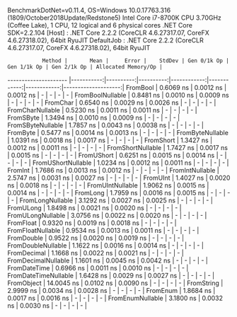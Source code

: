 
BenchmarkDotNet=v0.11.4, OS=Windows 10.0.17763.316 (1809/October2018Update/Redstone5)
Intel Core i7-8700K CPU 3.70GHz (Coffee Lake), 1 CPU, 12 logical and 6 physical cores
.NET Core SDK=2.2.104
  [Host]     : .NET Core 2.2.2 (CoreCLR 4.6.27317.07, CoreFX 4.6.27318.02), 64bit RyuJIT
  DefaultJob : .NET Core 2.2.2 (CoreCLR 4.6.27317.07, CoreFX 4.6.27318.02), 64bit RyuJIT


               Method |       Mean |     Error |    StdDev | Gen 0/1k Op | Gen 1/1k Op | Gen 2/1k Op | Allocated Memory/Op |
--------------------- |-----------:|----------:|----------:|------------:|------------:|------------:|--------------------:|
             FromBool |  0.6069 ns | 0.0012 ns | 0.0012 ns |           - |           - |           - |                   - |
     FromBoolNullable |  0.8481 ns | 0.0010 ns | 0.0009 ns |           - |           - |           - |                   - |
             FromChar |  0.6540 ns | 0.0029 ns | 0.0026 ns |           - |           - |           - |                   - |
     FromCharNullable |  0.5230 ns | 0.0011 ns | 0.0011 ns |           - |           - |           - |                   - |
            FromSByte |  1.3494 ns | 0.0010 ns | 0.0009 ns |           - |           - |           - |                   - |
    FromSByteNullable |  1.7857 ns | 0.0043 ns | 0.0038 ns |           - |           - |           - |                   - |
             FromByte |  0.5477 ns | 0.0014 ns | 0.0013 ns |           - |           - |           - |                   - |
     FromByteNullable |  1.0391 ns | 0.0018 ns | 0.0017 ns |           - |           - |           - |                   - |
            FromShort |  1.3427 ns | 0.0012 ns | 0.0011 ns |           - |           - |           - |                   - |
    FromShortNullable |  1.7427 ns | 0.0017 ns | 0.0015 ns |           - |           - |           - |                   - |
           FromUShort |  0.6251 ns | 0.0015 ns | 0.0014 ns |           - |           - |           - |                   - |
   FromUShortNullable |  1.0234 ns | 0.0012 ns | 0.0011 ns |           - |           - |           - |                   - |
              FromInt |  1.7686 ns | 0.0013 ns | 0.0012 ns |           - |           - |           - |                   - |
      FromIntNullable |  2.5747 ns | 0.0031 ns | 0.0027 ns |           - |           - |           - |                   - |
             FromUInt |  1.4027 ns | 0.0020 ns | 0.0018 ns |           - |           - |           - |                   - |
     FromUIntNullable |  1.9062 ns | 0.0015 ns | 0.0014 ns |           - |           - |           - |                   - |
             FromLong |  1.7959 ns | 0.0016 ns | 0.0015 ns |           - |           - |           - |                   - |
     FromLongNullable |  3.1292 ns | 0.0027 ns | 0.0025 ns |           - |           - |           - |                   - |
            FromULong |  1.8498 ns | 0.0021 ns | 0.0020 ns |           - |           - |           - |                   - |
    FromULongNullable |  3.0756 ns | 0.0022 ns | 0.0020 ns |           - |           - |           - |                   - |
            FromFloat |  0.9320 ns | 0.0019 ns | 0.0018 ns |           - |           - |           - |                   - |
    FromFloatNullable |  0.9534 ns | 0.0013 ns | 0.0011 ns |           - |           - |           - |                   - |
           FromDouble |  0.9522 ns | 0.0020 ns | 0.0019 ns |           - |           - |           - |                   - |
   FromDoubleNullable |  1.1622 ns | 0.0016 ns | 0.0014 ns |           - |           - |           - |                   - |
          FromDecimal |  1.1668 ns | 0.0022 ns | 0.0021 ns |           - |           - |           - |                   - |
  FromDecimalNullable |  1.1601 ns | 0.0045 ns | 0.0042 ns |           - |           - |           - |                   - |
         FromDateTime |  0.6966 ns | 0.0011 ns | 0.0010 ns |           - |           - |           - |                   - |
 FromDateTimeNullable |  1.6428 ns | 0.0029 ns | 0.0027 ns |           - |           - |           - |                   - |
           FromObject | 14.0045 ns | 0.0102 ns | 0.0090 ns |           - |           - |           - |                   - |
           FromString |  2.9999 ns | 0.0034 ns | 0.0028 ns |           - |           - |           - |                   - |
             FromEnum |  1.8684 ns | 0.0017 ns | 0.0016 ns |           - |           - |           - |                   - |
     FromEnumNullable |  3.1800 ns | 0.0032 ns | 0.0030 ns |           - |           - |           - |                   - |
